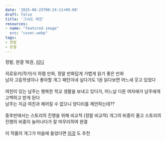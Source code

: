 ```yaml
---
date: '2025-08-25T00:24:11+09:00'
draft: false
title: '그녀도 여친'
resources:
- name: "featured-image"
  src: "cover.webp"
tags: 
- 정발
- 완결
---
```


정발, 완결 16권, [리디](https://ridibooks.com/books/297040710)  
\
히로유키(작가)식 하렘 만화, 정말 만화답게 가볍게 읽기 좋은 만화  
남자 고등학생이나 좋아할 개그 패턴이네 싶다가도 1권 읽다보면 어느새 웃고 있었다  
\
여친이 있는 남주는 행복한 학교 생활을 보내고 있다가, 어느날 다른 여자애가 남주에게 고백하고 받게 된다  
남주는 지금 여친과 헤어질 수 없으니 양다리를 제안하는데??  
\
중후반에서는 스토리의 진행을 위해 비교적 (정말 비교적) 개그의 비중이 줄고 스토리의 진행의 비중이 늘어나다가 잘 마무리하여 완결  
\
이 작품의 개그가 마음에 들었다면 [이것](https://ridibooks.com/books/505005963) 도 추천
